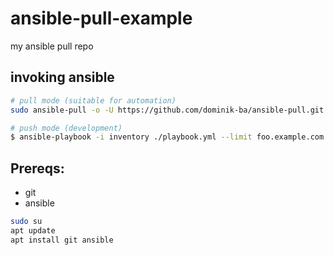 # ansible-pull-example

my ansible pull repo

## invoking ansible

```bash
# pull mode (suitable for automation)
sudo ansible-pull -o -U https://github.com/dominik-ba/ansible-pull.git -C main

# push mode (development)
$ ansible-playbook -i inventory ./playbook.yml --limit foo.example.com
```

## Prereqs:

- git
- ansible

```bash
sudo su
apt update
apt install git ansible
```
